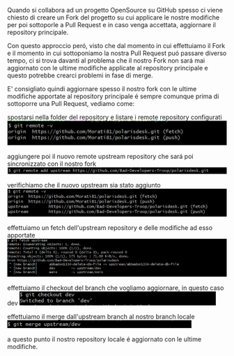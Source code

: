 Quando si collabora ad un progetto OpenSource su GitHub spesso ci viene chiesto di creare un Fork del progetto su cui applicare le nostre modifiche per poi sottoporle a Pull Request
e in caso venga accettata, aggiornare il repository principale.

Con questo approccio peró, visto che dal momento in cui effettuiamo il Fork e il momento in cui sottoponiamo la nostra Pull Request puó passare diverso tempo,  ci si 
trova davanti al problema che il nostro Fork non sará mai aggiornato con le ultime modifiche applicate al repository principale e questo potrebbe crearci problemi in fase di merge. 

E' consigliato quindi aggiornare spesso il nostro fork con le ultime modifiche apportate al repository principale é sempre comunque prima di sottoporre una Pull Request, vediamo come:


spostarsi nella folder del repository e listare i remote repository configurati
![git-remote-v](/assets/images/posts/20210110/img1.png)

aggiungere poi il nuovo remote upstream repository che sará poi sincronizzato con il nostro fork
![git-remote-add](/assets/images/posts/20210110/img2.png)

verifichiamo che il nuovo upstream sia stato aggiunto
![git-remote-v2](/assets/images/posts/20210110/img3.png)

effettuiamo un fetch dell'upstream repository e delle modifiche ad esso apportate 
![git-fetch-upstream](/assets/images/posts/20210110/img4.png)

effettuiamo il checkout del branch che vogliamo aggiornare, in questo caso dev
![git-checkout](/assets/images/posts/20210110/img5.png)

effettuiamo il merge dall'upstream branch al nostro branch locale 
![git-merge](/assets/images/posts/20210110/img6.png)

a questo punto il nostro repository locale é aggiornato con le ultime modifiche.
